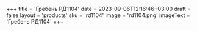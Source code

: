 +++
title = 'Гребень РД1104'
date = 2023-09-06T12:16:46+03:00
draft = false
layout = 'products'
sku = 'rd1104'
image = 'rd1104.png'
imageText = 'Гребень РД1104'
+++
